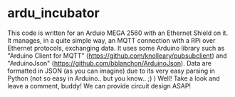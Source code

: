 # ardu_incubator
This code is written for an Arduio MEGA 2560 with an Ethernet Shield on it.
It manages, in a quite simple way, an MQTT connection with a RPi over Ethernet protocols, exchanging data. It uses some Arduino library such as "Arduino Client for MQTT" (https://github.com/knolleary/pubsubclient) and "ArduinoJson" (https://github.com/bblanchon/ArduinoJson). Data are formatted in JSON (as you can imagine) due to its very easy parsing in Python (not so easy in Arduino.. but you know.. ;) ) Well! Take a look and leave a comment, buddy!
We can provide circuit design ASAP!
